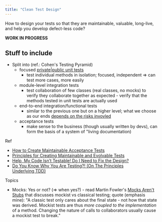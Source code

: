 ```yaml
---
title: "Clean Test Design"
---
```

How to design your tests so that they are maintainable, valuable, long-live, and help you develop defect-less code?

**WORK IN PROGRESS**

## Stuff to include

  - Split into (ref.: Cohen's Testing Pyramid)
      - focused [private|public unit tests](/2011/10/20/never-mix-public-and-private-unit-tests/ "Never Mix Public and Private Unit Tests! (Decoupling Tests from Implementation Details)")
          - test individual methods in isolation; focused, independent =\> can test more cases, more easily
      - module-level integration tests
          - test collaboration of few classes (real classes, no mocks) to verify they collaborate together as expected - verify that the methods tested in unit tests are actually used
      - end-to-end integration/functional tests
          - similar to the previous one but on a higher level; what we choose as our ends [depends on the risks invovled](/wiki/development/risk-based-testing/ "Risk-Based Testing")
      - acceptance tests
          - make sense to the business (though usually written by devs), can form the basis of a system of "living documentation)

Ref

  - [How to Create Maintainable Acceptance Tests](/2012/01/18/how-to-create-maintainable-acceptance-tests/ "How to Create Maintainable Acceptance Tests")
  - [Principles for Creating Maintainable and Evolvable Tests](/2011/11/21/principles-for-creating-maintainable-and-evolvable-tests/ "Principles for Creating Maintainable and Evolvable Tests")
  - [Help, My Code Isn’t Testable\! Do I Need to Fix the Design?](/2012/09/09/help-my-code-isnt-testable-do-i-need-to-fix-the-design/ "Help, My Code Isn’t Testable! Do I Need to Fix the Design?")
  - [Do You Know Why You Are Testing?\! (On The Principles Underlying TDD)](/2012/10/27/the-principles-underlying-test-driven-development-or-why-you-should-tdd/ "Permanent link to Do You Know Why You Are Testing?! (On The Principles Underlying TDD)")

Topics

  - Mocks: Yes or not? (=\> when yes?) - read Martin Fowler's [Mocks Aren't Stubs](https://martinfowler.com/articles/mocksArentStubs.html) that discusses mockist vs classical testing; quote (emphasis mine): "A classic test only cares about the final state - not how that state was derived. Mockist tests are thus *more coupled to the implementation* of a method. Changing the nature of calls to collaborators usually cause a mockist test to break."
